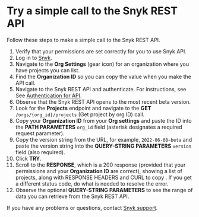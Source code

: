 # Try a simple call to the Snyk REST API

Follow these steps to make a simple call to the Snyk REST API.

1. Verify that your permissions are set correctly for you to use Snyk API.
2. Log in to [Snyk](https://snyk.io/).
3. Navigate to the **Org Settings** (gear icon) for an organization where you have projects you can list.
4. Find the **Organization ID** so you can copy the value when you make the API call.
5. Navigate to the Snyk REST API and authenticate. For instructions, see See [Authentication for API](authentication-for-api.md).
6. Observe that the Snyk REST API opens to the most recent beta version.
7. Look for the **Projects** endpoint and navigate to the **GET** `/orgs/{org_id}/projects` (Get project by org ID) call.
8. Copy your **Organization ID** from your **Org settings** and paste the ID into the **PATH PARAMETERS** `org_id` field (asterisk designates a required request parameter).
9. Copy the version string from the URL, for example, `2022-06-08~beta` and paste the version string into the **QUERY-STRING PARAMETERS** `version` field (also required).
10. Click **TRY**.
11. Scroll to the **RESPONSE**, which is a 200 response (provided that your permissions and your **Organization ID** are correct), showing a list of projects, along with RESPONSE HEADERS and CURL to copy . If you get a different status code, do what is needed to resolve the error.
12. Observe the optional **QUERY-STRING PARAMETERS** to see the range of data you can retrieve from the Snyk REST API.

If you have any problems or questions, contact [Snyk support](https://support.snyk.io/hc/en-us/requests/new).
